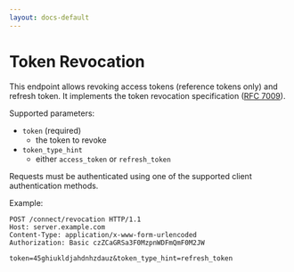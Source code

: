 ```yaml
---
layout: docs-default
---
```


# Token Revocation

This endpoint allows revoking access tokens (reference tokens only) and refresh token.
It implements the token revocation specification ([RFC 7009](https://tools.ietf.org/html/rfc7009)).

Supported parameters:

* `token` (required)
    * the token to revoke
* `token_type_hint`
    * either `access_token` or `refresh_token`

Requests must be authenticated using one of the supported client authentication methods.

Example:

```
POST /connect/revocation HTTP/1.1
Host: server.example.com
Content-Type: application/x-www-form-urlencoded
Authorization: Basic czZCaGRSa3F0MzpnWDFmQmF0M2JW

token=45ghiukldjahdnhzdauz&token_type_hint=refresh_token
```
